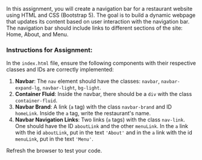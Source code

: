 In this assignment, you will create a navigation bar for a restaurant website using HTML and CSS (Bootstrap 5). The goal is to build a dynamic webpage that updates its content based on user interaction with the navigation bar.
The navigation bar should include links to different sections of the site: Home, About, and Menu.

### Instructions for Assignment:

In the `index.html` file, ensure the following components with their respective classes and IDs are correctly implemented:

1. **Navbar**: The `nav` element should have the classes: `navbar`, `navbar-expand-lg`, `navbar-light`, `bg-light`.
2. **Container Fluid**: Inside the navbar, there should be a `div` with the class `container-fluid`.
3. **Navbar Brand**: A link (`a` tag) with the class `navbar-brand` and ID `homeLink`. Inside the `a` tag, write the restaurant's name.
4. **Navbar Navigation Links**: Two links (`a` tags) with the class `nav-link`. One should have the ID `aboutLink` and the other `menuLink`. In the `a` link with the id `aboutLink`, put in the text `'About'` and in the `a` link with the id `menuLink`, put in the text `'Menu'`.

Refresh the browser to test your code.
